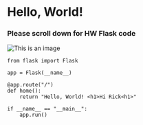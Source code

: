 # Hello, World!

### Please scroll down for HW Flask code
![This is an image](https://eoimages.gsfc.nasa.gov/images/imagerecords/0/885/modis_wonderglobe_lrg.jpg)




```
from flask import Flask

app = Flask(__name__)

@app.route("/")
def home():
    return "Hello, World! <h1>Hi Rick<h1>"

if __name__ == "__main__":
    app.run() 
```
